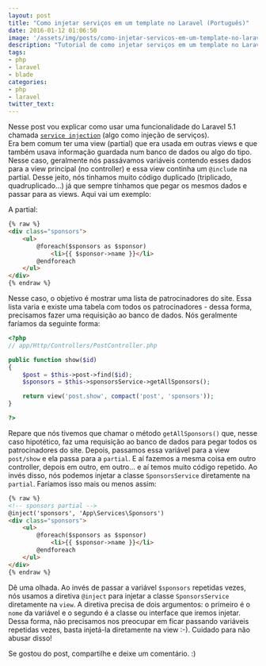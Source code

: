 ```yaml
---
layout: post
title: "Como injetar serviços em um template no Laravel (Português)"
date: 2016-01-12 01:06:50
image: '/assets/img/posts/como-injetar-servicos-em-um-template-no-laravel.png'
description: "Tutorial de como injetar serviços em um template no Laravel."
tags:
- php
- laravel
- blade
categories:
- php
- laravel
twitter_text:
---
```


Nesse post vou explicar como usar uma funcionalidade do Laravel 5.1 chamada [`service injection`](https://laravel.com/docs/5.2/blade#service-injection) (algo como injeção de serviços).  
Era bem comum ter uma view (partial) que era usada em outras views e que também usava informação guardada num banco de dados ou algo do tipo. Nesse caso, geralmente nós passávamos variáveis contendo esses dados para a view principal (no controller) e essa view continha um `@include` na partial. Desse jeito, nós tinhamos muito código duplicado (triplicado, quadruplicado...) já que sempre tínhamos que pegar os mesmos dados e passar para as views. Aqui vai um exemplo:  

A partial:

```html
{% raw %}
<div class="sponsors">
	<ul>
		@foreach($sponsors as $sponsor)
			<li>{{ $sponsor->name }}</li>
		@endforeach
	</ul>
</div>
{% endraw %}
``` 

Nesse caso, o objetivo é mostrar uma lista de patrocinadores do site. Essa lista varia e existe uma tabela com todos os patrocinadores - dessa forma, precisamos fazer uma requisição ao banco de dados. Nós geralmente faríamos da seguinte forma:  

```php
<?php
// app/Http/Controllers/PostController.php

public function show($id)
{
	$post = $this->post->find($id);
	$sponsors = $this->sponsorsService->getAllSponsors();

	return view('post.show', compact('post', 'sponsors'));
}

?>
```

Repare que nós tivemos que chamar o método `getAllSponsors()` que, nesse caso hipotético, faz uma requisição ao banco de dados para pegar todos os patrocinadores do site. Depois, passamos essa variável para a view `post/show` e ela passa para a `partial`. E aí fazemos a mesma coisa em outro controller, depois em outro, em outro... e aí temos muito código repetido. Ao invés disso, nós podemos injetar a classe `SponsorsService` diretamente na `partial`. Faríamos isso mais ou menos assim:  

```html
{% raw %}
<!-- sponsors partial -->
@inject('sponsors', 'App\Services\Sponsors')
<div class="sponsors">
	<ul>
		@foreach($sponsors as $sponsor)
			<li>{{ $sponsor->name }}</li>
		@endforeach
	</ul>
</div>
{% endraw %}
``` 

Dê uma olhada. Ao invés de passar a variável `$sponsors` repetidas vezes, nós usamos a diretiva `@inject` para injetar a classe `SponsorsService` diretamente na `view`. A diretiva precisa de dois argumentos: o primeiro é o `nome` da variável e o segundo é a classe ou interface que iremos injetar.  
Dessa forma, não precisamos nos preocupar em ficar passando variáveis repetidas vezes, basta injetá-la diretamente na view :-). Cuidado para não abusar disso!  

Se gostou do post, compartilhe e deixe um comentário. :)